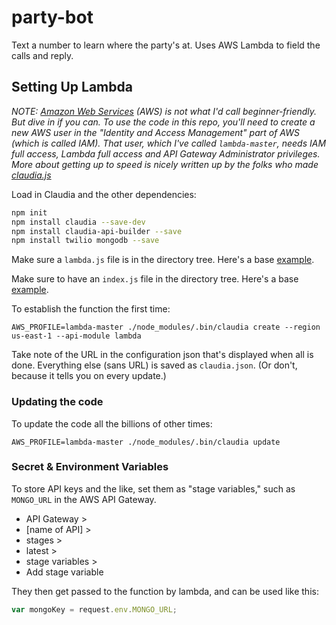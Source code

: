 # party-bot
Text a number to learn where the party's at. Uses AWS Lambda to field the calls and reply.

## Setting Up Lambda

_NOTE: [Amazon Web Services](aws.amazon.com) (AWS) is not what I'd call beginner-friendly. But dive in if you can. To use the code in this repo, you'll need to create a new AWS user in the "Identity and Access Management" part of AWS (which is called IAM). That user, which I've called `lambda-master`, needs IAM full access, Lambda full access and API Gateway Administrator privileges. More about getting up to speed is nicely written up by the folks who made [claudia.js](https://claudiajs.com/tutorials/installing.html)_

Load in Claudia and the other dependencies:

```bash
npm init
npm install claudia --save-dev
npm install claudia-api-builder --save
npm install twilio mongodb --save
```

Make sure a `lambda.js` file is in the directory tree. Here's a base  [example](https://gist.githubusercontent.com/jkeefe/c013ea91f4cfaf95ecef2a51b9c77f13/raw/56482f75615accb1b7360f51e94ce7ccc8a71640/lambda.js).

Make sure to have an `index.js` file in the directory tree. Here's a base [example](https://gist.githubusercontent.com/jkeefe/ebdb3cc1b3a704f4efb93adad76af284/raw/bd52173ca6d82a1dba4ab660730398b8bf93e422/index.js).

To establish the function the first time:

`AWS_PROFILE=lambda-master ./node_modules/.bin/claudia create --region us-east-1 --api-module lambda`

Take note of the URL in the configuration json that's displayed when all is done. Everything else (sans URL) is saved as `claudia.json`. (Or don't, because it tells you on every update.)

### Updating the code
  
To update the code all the billions of other times:

`AWS_PROFILE=lambda-master ./node_modules/.bin/claudia update`

### Secret & Environment Variables

To store API keys and the like, set them as "stage variables," such as `MONGO_URL` in the AWS API Gateway. 

- API Gateway >
- [name of API] >
- stages >
- latest >
- stage variables >
- Add stage variable

They then get passed to the function by lambda, and can be used like this:
  
```javascript
var mongoKey = request.env.MONGO_URL;
```


